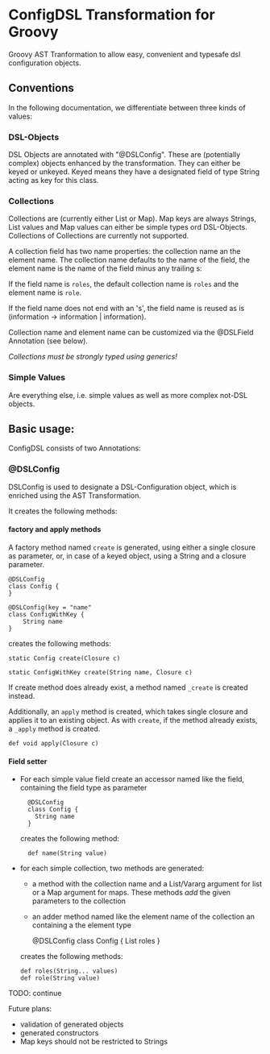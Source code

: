 # ConfigDSL Transformation for Groovy
Groovy AST Tranformation to allow easy, convenient and typesafe dsl configuration objects.

## Conventions
In the following documentation, we differentiate between three kinds of values:

### DSL-Objects
DSL Objects are annotated with "@DSLConfig". These are (potentially complex) objects enhanced by the transformation. They
can either be keyed or unkeyed. Keyed means they have a designated field of type String acting as key for this class.

### Collections
Collections are (currently either List or Map). Map keys are always Strings, List values and Map values can either be
simple types ord DSL-Objects. Collections of Collections are currently not supported.

A collection field has two name properties: the collection name an the element name. The collection name defaults to
the name of the field, the element name is the name of the field minus any trailing s:

If the field name is `roles`, the default collection name is `roles` and the element name is `role`. 

If the field name does not end with an 's', the field name is reused as is (information -> information | information).

Collection name and element name can be customized via the @DSLField Annotation (see below).
 
*Collections must be strongly typed using generics!*
 

### Simple Values
Are everything else, i.e. simple values as well as more complex not-DSL objects.

## Basic usage:

ConfigDSL consists of two Annotations:

### @DSLConfig
DSLConfig is used to designate a DSL-Configuration object, which is enriched using the AST Transformation.

It creates the following methods:

#### factory and apply methods

A factory method named `create` is generated, using either a single closure as parameter, or, in case of a keyed
object, using a String and a closure parameter.

    @DSLConfig
    class Config {
    }
    
    @DSLConfig(key = "name"
    class ConfigWithKey {
        String name
    }
    
        
creates the following methods:
    
    static Config create(Closure c)
    
    static ConfigWithKey create(String name, Closure c)
     
If create method does already exist, a method named `_create` is created instead.

Additionally, an `apply` method is created, which takes single closure and applies it to an existing object. As with 
`create`, if the method already exists, a `_apply` method is created.
 
    def void apply(Closure c)
    
#### Field setter

- For each simple value field create an accessor named like the field, containing the field type as parameter 
    
        @DSLConfig
        class Config {
          String name
        }
        
    creates the following method:
    
        def name(String value)


-   for each simple collection, two methods are generated:

    -   a method with the collection name and a List/Vararg argument for list or a Map argument for maps. These methods
        *add* the given parameters to the collection 
  
    -   an adder method named like the element name of the collection an containing a the element type 

        @DSLConfig
        class Config {
          List<String> roles
        }
        
    creates the following methods:
    
        def roles(String... values)
        def role(String value)

TODO: continue


Future plans:

- validation of generated objects
- generated constructors
- Map keys should not be restricted to Strings